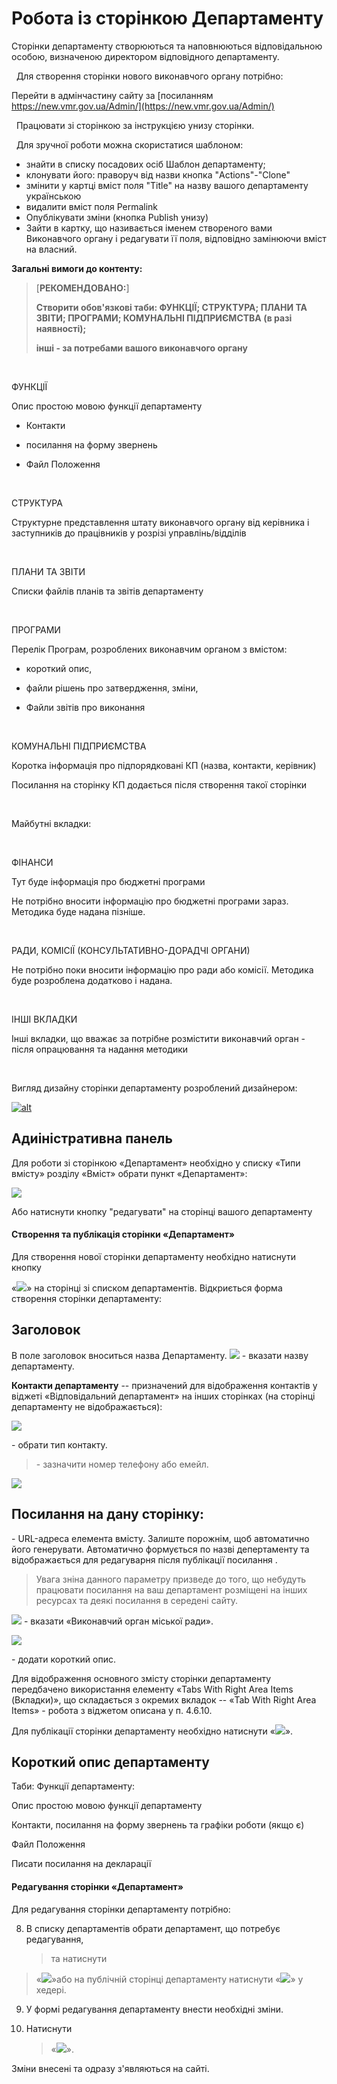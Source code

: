 # Робота із сторінкою Департаменту

Сторінки департаменту створюються та наповнюються відповідальною особою, визначеною директором відповідного департаменту.

&nbsp;
Для створення сторінки нового виконавчого органу потрібно:

Перейти в адмінчастину сайту за [посиланням https://new.vmr.gov.ua/Admin/](https://new.vmr.gov.ua/Admin/)

&nbsp;
Працювати зі сторінкою за інструкцією унизу сторінки.

&nbsp;
Для зручної роботи можна скористатися шаблоном:

- знайти в списку посадових осіб Шаблон департаменту;
- клонувати його: праворуч від назви кнопка "Actions"-"Clone"
- змінити у картці вміст поля "Title" на назву вашого департаменту українською 
- видалити вміст поля Permalink
- Опублікувати зміни (кнопка Publish унизу)
- Зайти в картку, що називається іменем створеного вами Виконавчого органу і редагувати її поля, відповідно замінюючи вміст на власний. 

**Загальні вимоги до контенту:**
&nbsp;
> [**РЕКОМЕНДОВАНО:**]
> 
> **Створити обов'язкові таби: ФУНКЦІЇ; СТРУКТУРА; ПЛАНИ ТА ЗВІТИ; ПРОГРАМИ; КОМУНАЛЬНІ ПІДПРИЄМСТВА (в разі наявності);** 
> 
> **інші - за потребами вашого виконавчого органу**

&nbsp;

ФУНКЦІЇ

Опис простою мовою функції департаменту  

- Контакти  

- посилання на форму звернень

- Файл Положення 

&nbsp;

СТРУКТУРА 

Структурне представлення штату виконавчого органу від керівника і заступників до працівників у розрізі управлінь/відділів 

&nbsp;
 
ПЛАНИ ТА ЗВІТИ  

Списки файлів планів та звітів департаменту 

&nbsp;
 
ПРОГРАМИ 

Перелік Програм, розроблених виконавчим органом з вмістом: 

- короткий опис,  

- файли рішень про затвердження, зміни,  

- Файли звітів про виконання 

&nbsp;

КОМУНАЛЬНІ ПІДПРИЄМСТВА 

Коротка інформація про підпорядковані КП (назва, контакти, керівник) 

Посилання на сторінку КП додається після створення такої сторінки  

&nbsp;

Майбутні вкладки:

&nbsp;

ФІНАНСИ

Тут буде інформація про бюджетні програми 

Не потрібно вносити інформацію про бюджетні програми зараз. Методика буде надана пізніше. 

&nbsp;

РАДИ, КОМІСІЇ (КОНСУЛЬТАТИВНО-ДОРАДЧІ ОРГАНИ) 

Не потрібно поки вносити інформацію про ради або комісії. Методика буде розроблена додатково і надана. 

&nbsp;

ІНШІ ВКЛАДКИ 

Інші вкладки, що вважає за потрібне розмістити виконавчий орган - після опрацювання та надання методики 


&nbsp;

Вигляд дизайну сторінки департаменту розроблений дизайнером:

[![alt](https://s3.invisionapp-cdn.com/storage.invisionapp.com/screens/thumbnails/433496779.png?x-amz-meta-iv=3&amp;response-cache-control=max-age%3D2419200&amp;x-amz-meta-mdi=0&amp;x-amz-meta-ck=34086e81eaff231f9773c902d011effa&amp;AWSAccessKeyId=AKIAWCDCF6QSLTS7LRWT&amp;Expires=1630454400&amp;Signature=dCQNfrLTZAJ7vtOYlRGPZfcG63A%3D "Департамент")](https://projects.invisionapp.com/share/WFY7D2TXER5#/screens/433496779)

## Адиіністративна панель

Для роботи зі сторінкою «Департамент» необхідно у списку «Типи вмісту»
розділу «Вміст» обрати пункт «Департамент»:

![](assets/media/image132.png)

Або натиснути кнопку "редагувати" на сторінці вашого департаменту


####  Створення та публікація сторінки «Департамент»

Для створення нової сторінки департаменту необхідно натиснути кнопку

«![](assets/media/image133.png)» на сторінці зі списком департаментів.
Відкриється форма створення сторінки департаменту:


## Заголовок

В поле заголовок вноситься назва Департаменту.
![](assets/media/image69.png) - вказати назву департаменту.

**Контакти департаменту** -- призначений для відображення контактів у
віджеті «Відповідальний департамент» на інших сторінках (на сторінці
департаменту не відображається):

![](assets/media/image134.png)

\- обрати тип контакту.

> \- зазначити номер телефону або емейл.

![](assets/media/image76.png)

## Посилання на дану сторінку:
\- URL-адреса елемента вмісту. Залиште порожнім, щоб автоматично його генерувати.
Автоматично формується по назві депертаменту та відображається для редагуварня після публікації посилання .
> Увага зніна данного параметру призведе до того, що небудуть працювати посилання на ваш департамент розміщені на інших ресурсах та деякі посилання в середені сайту.

![](assets/media/image135.png) - вказати «Виконавчий орган міської
ради».

![](assets/media/image136.png)

\- додати короткий опис.

Для відображення основного змісту сторінки департаменту передбачено
використання елементу «Tabs With Right Area Items (Вкладки)», що
складається з окремих вкладок -- «Tab With Right Area Items» - робота з
віджетом описана у п. 4.6.10.

Для публікації сторінки департаменту необхідно натиснути
«![](assets/media/image85.png)».



## Короткий опис департаменту


Таби:
Функції департаменту:


Опис простою мовою функції департаменту  

Контакти, посилання на форму звернень  та графіки роботи (якщо є) 

Файл Положення 


Писати посилання на декларації



#### Редагування сторінки «Департамент»

Для редагування сторінки департаменту потрібно:

8.  В списку департаментів обрати департамент, що потребує редагування,
    > та натиснути

> «![](assets/media/image86.png)»або на публічній сторінці департаменту
> натиснути «![](assets/media/image2.png)» у хедері.

9.  У формі редагування департаменту внести необхідні зміни.

10. Натиснути
    > «![](assets/media/image85.png)».

Зміни внесені та одразу з'являються на сайті.

<!--Start of Tawk.to Script-->
<script type="text/javascript">
var Tawk_API=Tawk_API||{}, Tawk_LoadStart=new Date();
(function(){
var s1=document.createElement("script"),s0=document.getElementsByTagName("script")[0];
s1.async=true;
s1.src='https://embed.tawk.to/610bb3f8649e0a0a5ccfa7d2/1fcare0md';
s1.charset='UTF-8';
s1.setAttribute('crossorigin','*');
s0.parentNode.insertBefore(s1,s0);
})();
</script>
<!--End of Tawk.to Script-->
